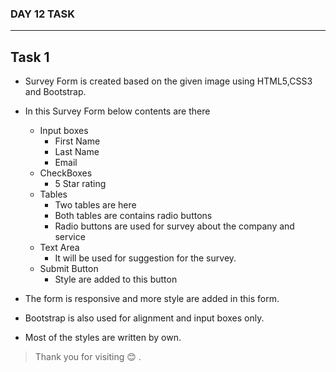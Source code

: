 ### DAY 12 TASK

---

## Task 1

- Survey Form is created based on the given image
  using HTML5,CSS3 and Bootstrap.
- In this Survey Form below contents are there

  - Input boxes
    - First Name
    - Last Name
    - Email
  - CheckBoxes
    - 5 Star rating
  - Tables
    - Two tables are here
    - Both tables are contains radio buttons
    - Radio buttons are used for survey about the company and service
  - Text Area
    - It will be used for suggestion for the survey.
  - Submit Button
    - Style are added to this button

- The form is responsive and more style are added in this form.
- Bootstrap is also used for alignment and input boxes only.
- Most of the styles are written by own.

> Thank you for visiting 😊 .
